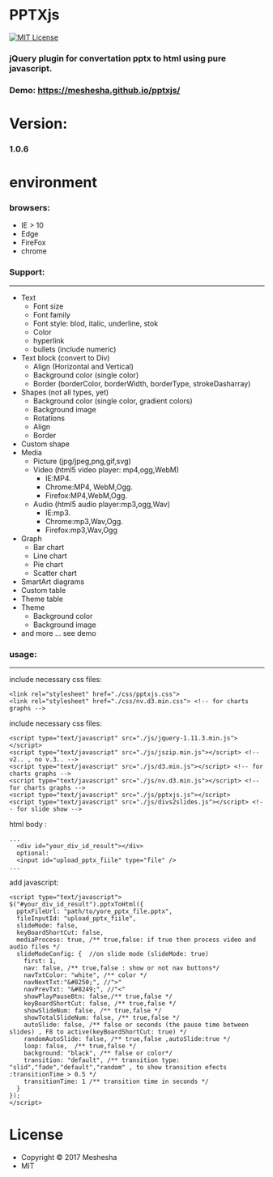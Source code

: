 PPTXjs
==========
[![MIT License][license-image]][license-url]

[license-image]: http://img.shields.io/badge/license-MIT-blue.svg?style=flat
[license-url]: LICENSE
 
### jQuery plugin for convertation pptx to html using pure javascript.
### Demo: https://meshesha.github.io/pptxjs/

# Version: 
### 1.0.6
# environment
### browsers:
- IE > 10
- Edge
- FireFox
- chrome
### Support:
----
* Text
  * Font size
  * Font family
  * Font style: blod, italic, underline, stok
  * Color
  * hyperlink
  * bullets (include numeric)
* Text block (convert to Div)
  * Align (Horizontal and Vertical)
  * Background color (single color)
  * Border (borderColor, borderWidth, borderType, strokeDasharray)
* Shapes (not all types, yet)
  * Background color (single color, gradient colors)
  * Background image
  * Rotations
  * Align
  * Border
* Custom shape
* Media
  * Picture (jpg/jpeg,png,gif,svg)
  * Video (html5 video player: mp4,ogg,WebM)
    * IE:MP4.
    * Chrome:MP4,	WebM,Ogg.
    * Firefox:MP4,WebM,Ogg.
  * Audio (html5 audio player:mp3,ogg,Wav)
    * IE:mp3.
    * Chrome:mp3,Wav,Ogg.
    * Firefox:mp3,Wav,Ogg  
* Graph
  * Bar chart
  * Line chart
  * Pie chart
  * Scatter chart
* SmartArt diagrams
* Custom table
* Theme table
* Theme
  * Background color
  * Background image
* and more ... see demo

###  usage:
----
 include necessary css files:
 ```
<link rel="stylesheet" href="./css/pptxjs.css">
<link rel="stylesheet" href="./css/nv.d3.min.css"> <!-- for charts graphs -->
```
 include necessary css files:
 ```
<script type="text/javascript" src="./js/jquery-1.11.3.min.js"></script>
<script type="text/javascript" src="./js/jszip.min.js"></script> <!-- v2.. , no v.3.. -->
<script type="text/javascript" src="./js/d3.min.js"></script> <!-- for charts graphs -->
<script type="text/javascript" src="./js/nv.d3.min.js"></script> <!-- for charts graphs -->
<script type="text/javascript" src="./js/pptxjs.js"></script>
<script type="text/javascript" src="./js/divs2slides.js"></script> <!-- for slide show -->
 ```
 html body :
 ```
 ...
   <div id="your_div_id_result"></div>
   optional:
   <input id="upload_pptx_fiile" type="file" />
 ...
 ```
 add javascript:
 ```
<script type="text/javascript">
 $("#your_div_id_result").pptxToHtml({
   pptxFileUrl: "path/to/yore_pptx_file.pptx", 
   fileInputId: "upload_pptx_fiile",
   slideMode: false,
   keyBoardShortCut: false,
   mediaProcess: true, /** true,false: if true then process video and audio files */
   slideModeConfig: {  //on slide mode (slideMode: true)
     first: 1,
     nav: false, /** true,false : show or not nav buttons*/
     navTxtColor: "white", /** color */
     navNextTxt:"&#8250;", //">"
     navPrevTxt: "&#8249;", //"<"
     showPlayPauseBtn: false,/** true,false */
     keyBoardShortCut: false, /** true,false */
     showSlideNum: false, /** true,false */
     showTotalSlideNum: false, /** true,false */
     autoSlide: false, /** false or seconds (the pause time between slides) , F8 to active(keyBoardShortCut: true) */
     randomAutoSlide: false, /** true,false ,autoSlide:true */ 
     loop: false,  /** true,false */
     background: "black", /** false or color*/
     transition: "default", /** transition type: "slid","fade","default","random" , to show transition efects :transitionTime > 0.5 */
     transitionTime: 1 /** transition time in seconds */           
   }
 });
</script>
 ``` 
# License
- Copyright © 2017 Meshesha
- MIT
